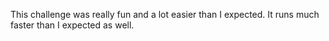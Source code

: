This challenge was really fun and a lot easier than I expected. It runs much
faster than I expected as well.
